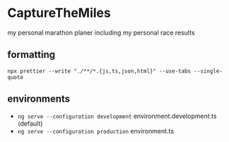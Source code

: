# CaptureTheMiles
my personal marathon planer including my personal race results

## formatting
`npx prettier --write "./**/*.{js,ts,json,html}" --use-tabs --single-quote`

## environments
- `ng serve --configuration development` environment.development.ts (default)
- `ng serve --configuration production` environment.ts

